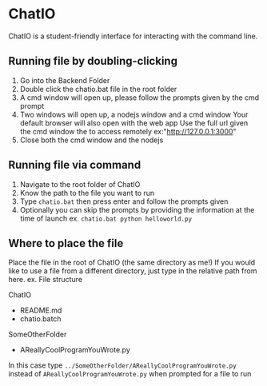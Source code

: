 # ChatIO
ChatIO is a student-friendly interface for interacting with the command line.

## Running file by doubling-clicking
1.  Go into the Backend Folder
2.  Double click the chatio.bat file in the root folder
3.  A cmd window will open up, please follow the prompts given by the cmd prompt
4.  Two windows will open up, a nodejs window and a cmd window
    Your default browser will also open with the web app
    Use the full url given the cmd window the to access remotely ex:"http://127.0.0.1:3000"
5.  Close both the cmd window and the nodejs

## Running file via command
1. Navigate to the root folder of ChatIO
2. Know the path to the file you want to run
3. Type `chatio.bat` then press enter and follow the prompts given
4. Optionally you can skip the prompts by providing the information at the time of launch
  ex. `chatio.bat python helloworld.py`

## Where to place the file
Place the file in the root of ChatIO (the same directory as me!)
If you would like to use a file from a different directory, just type in the relative path from here.
ex.
File structure

ChatIO
  - README.md
  - chatio.batch

SomeOtherFolder
  - AReallyCoolProgramYouWrote.py

In this case type `../SomeOtherFolder/AReallyCoolProgramYouWrote.py` instead of `AReallyCoolProgramYouWrote.py` when prompted for a file to run
